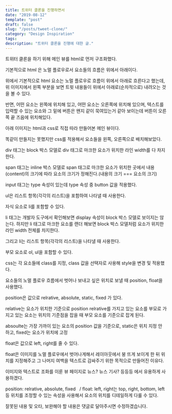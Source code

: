 ```yaml
---
title: 트위터 클론을 진행하면서
date: "2019-08-12"
template: "post"
draft: false
slug: "/posts/tweet-clone/"
category: "Design Inspiration"
tags:
description: "트위터 클론을 진행에 대한 글."
---
```


트위터 클론을 하기 위해 메인 뷰를 html로 먼저 구조화했다.

기본적으로 html 은 노멀 플로우로서 요소들의 흐름은 위에서 아래이다.

위에서 기본적으로 html 요소는 노멀 플로우로 흐름이 위에서 아래로 흐른다고 했는데, 위 이미지에서 왼쪽 부분을 보면 트윗 내용들이 위에서 아래로(순차적으로) 내려오는 것을 볼 수 있다.

반면, 어떤 요소는 왼쪽에 위치해 있고, 어떤 요소는 오른쪽에 위치해 있으며, 텍스트를 입력할 수 있는 요소와 그 밑에 버튼은 왠지 같이 묵여있는거 같아 보이는데 버튼이 오른쪽 끝 즈음에 위치해있다.

아래 이미지는 html과 css로 직접 따라 만들어본 메인 뷰이다.


똑같이 만들지는 못했지만 css를 적용해서 요소들을 왼쪽, 오른쪽으로 배치해보았다.

div 태그는 block 박스 모델로 div 태그로 마크한 요소가 위치한 라인 width를 다 차지한다.

span 태그는 inline 박스 모델로 span 태그로 마크한 요소가 위치한 곳에서 내용(content)의 크기에 따라 요소의 크기가 정해진다.(내용의 크기 === 요소의 크기)

input 태그는 type 속성이 있는데 type 속성 중 button 값을 적용했다. 

ul은 리스트 항목(각각의 리스트)을 포함하여 나타낼 때 사용한다.

자식 요소로 li를 포함할 수 있다.

li 태그는 개발자 도구에서 확인해보면 display 속성이 block 박스 모델로 보이지는 않는다. 하지만 li 태그로 마크한 요소를 랜더 해보면 block 박스 모델처럼 요소가 위치한 라인 width 전체를 차지한다.


그리고 li는 리스트 항목(각각의 리스트)을 나타낼 때 사용한다.

부모 요소로 ol, ul을 포함할 수 있다.

css는 각 요소들에 class를 지정, class 값을 선택자로 사용해 style을 변경 및 적용했다.

요소들의 노멀 플로우 흐름에서 벗어나 보내고 싶은 위치로 보낼 때 position, float을 사용했다.

position은 값으로 relrative, absolute, static, fixed 가 있다.

relative는 요소가 위치한 기준으로 position relrative를 가지고 있는 요소를 부모로 가지고 있는 요소는 위치의 기준점을 잡을 때 부모 요소를 기준으로 잡게 된다.

absoulte는 가장 가까이 있는 요소의 position 값을 기준으로, static은 위치 지정 안 하고, fixed는 요소가 위치에 고정

float은 값으로 left, right를 줄 수 있다.


float은 이미지를 노멀 플로우에서 벗어나게해서 레이아웃에서 붕 뜨게 보이게 한 뒤 위치를 지정해주고 그 나머지 여백을 텍스트로 감싸주기 위한 목적으로 만들어진 이유다.

이미지와 텍스트로 조화를 이룬 뷰 페이지로 뉴스? 뉴스 기사? 등등등 에서 유용하게 사용하겠다. 

position: relrative, absolute, fixed   / float: left, right는 top, right, bottom, left 등 위치를 조정할 수 있는 속성을 사용해서 요소의 위치를 디테일하게 다룰 수 있다.

잘못된 내용 및 오타, 보완해야 할 내용은 댓글로 달아주시면 수정하겠습니다.